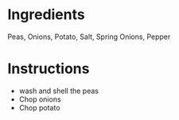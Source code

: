# Ingredients

Peas,
Onions,
Potato,
Salt,
Spring Onions,
Pepper

# Instructions
- wash and shell the peas
- Chop onions
- Chop potato
